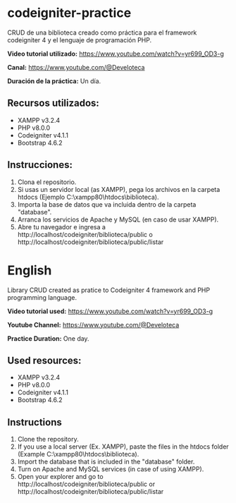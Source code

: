 # codeigniter-practice

CRUD de una biblioteca creado como práctica para el framework codeigniter 4 y el lenguaje de programación PHP.

**Video tutorial utilizado:**
https://www.youtube.com/watch?v=yr699_OD3-g

**Canal:**
https://www.youtube.com/@Develoteca

**Duración de la práctica:**
Un día.

## Recursos utilizados:

 - XAMPP v3.2.4
 - PHP v8.0.0
 - Codeigniter v4.1.1
 - Bootstrap 4.6.2

## Instrucciones:

 1. Clona el repositorio.
 2. Si usas un servidor local (as XAMPP), pega los archivos en la carpeta htdocs (Ejemplo C:\xampp80\htdocs\biblioteca).
 3. Importa la base de datos que va incluida dentro de la carpeta "database".
 4. Arranca los servicios de Apache y MySQL (en caso de usar XAMPP).
 5. Abre tu navegador e ingresa a http://localhost/codeigniter/biblioteca/public o http://localhost/codeigniter/biblioteca/public/listar

# English

Library CRUD created as pratice to Codeigniter 4 framework and PHP programming language.

**Video tutorial used:**
https://www.youtube.com/watch?v=yr699_OD3-g

**Youtube Channel:**
https://www.youtube.com/@Develoteca

**Practice Duration:**
One day.

## Used resources:

 - XAMPP v3.2.4
 - PHP v8.0.0
 - Codeigniter v4.1.1
 - Bootstrap 4.6.2

## Instructions

 1. Clone the repository.
 2. If you use a local server (Ex. XAMPP), paste the files in the htdocs folder (Example C:\xampp80\htdocs\biblioteca).
 3. Import the database that is included in the "database" folder.
 4. Turn on Apache and MySQL services (in case of using XAMPP).
 5. Open your explorer and go to http://localhost/codeigniter/biblioteca/public or http://localhost/codeigniter/biblioteca/public/listar



